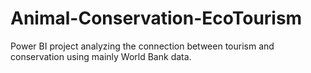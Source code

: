 # Animal-Conservation-EcoTourism
 Power BI project analyzing the connection between tourism and conservation using mainly World Bank data.
